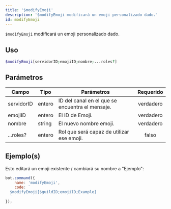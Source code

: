 ```yaml
---
title: '$modifyEmoji'
description: '$modifyEmoji modificará un emoji personalizado dado.'
id: modifyEmoji
---
```


`$modifyEmoji` modificará un emoji personalizado dado.

## Uso

```php
$modifyEmoji[servidorID;emojiID;nombre;...roles?]
```

## Parámetros

| Campo      | Tipo   | Parámetros                                      | Requerido |
| ---------- | ------ | ----------------------------------------------- |:---------:|
| servidorID | entero | ID del canal en el que se encuentra el mensaje. | verdadero |
| emojiID    | entero | El ID de Emoji.                                 | verdadero |
| nombre     | string | El nuevo nombre emoji.                          | verdadero |
| ...roles?  | entero | Rol que será capaz de utilizar ese emoji.       |   falso   |

## Ejemplo(s)

Esto editará un emoji existente / cambiará su nombre a "Ejemplo":

```javascript
bot.command({
    name: 'modifyEmoji',
    code: `
  $modifyEmoji[$guildID;emojiID;Example]
  `
});
```
